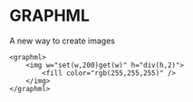 # GRAPHML

A new way to create images

```
<graphml>
	<img w="set(w,200)get(w)" h="div(h,2)">
		<fill color="rgb(255,255,255)" />
	</img>
</graphml>
```
